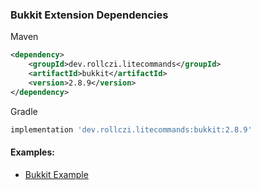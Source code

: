 ### Bukkit Extension Dependencies
Maven
```xml
<dependency>
    <groupId>dev.rollczi.litecommands</groupId>
    <artifactId>bukkit</artifactId>
    <version>2.8.9</version>
</dependency>
```
Gradle
```groovy
implementation 'dev.rollczi.litecommands:bukkit:2.8.9'
```

#### Examples:
- [Bukkit Example](https://github.com/Rollczi/LiteCommands/tree/master/examples/bukkit)
